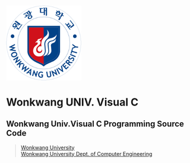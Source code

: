 <img src="./img/wku.png" width = "40%">

<br>

# Wonkwang UNIV. Visual C

## Wonkwang Univ.Visual C Programming Source Code</br>

>[Wonkwang University](http://www.wku.ac.kr)</br>
>[Wonkwang University Dept. of Computer Engineering](http://computer.wku.ac.kr)<br>
